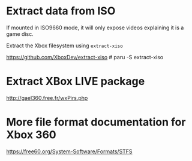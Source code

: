 # Extract data from ISO

If mounted in ISO9660 mode, it will only expose videos explaining it is a game disc.

Extract the Xbox filesystem using `extract-xiso`

https://github.com/XboxDev/extract-xiso  # paru -S extract-xiso



# Extract XBox LIVE package

http://gael360.free.fr/wxPirs.php


# More file format documentation for Xbox 360

https://free60.org/System-Software/Formats/STFS


